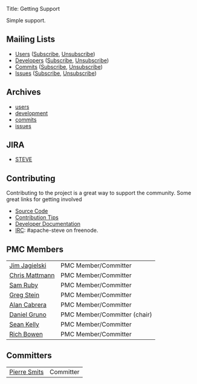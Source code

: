 Title: Getting Support

Simple support.

## Mailing Lists

* [Users](mailto:user@steve.apache.org) ([Subscribe](mailto:user-subscribe@steve.apache.org), [Unsubscribe](mailto:user-unsubscribe@steve.apache.org))
* [Developers](mailto:dev@steve.apache.org) ([Subscribe](mailto:dev-subscribe@steve.apache.org), [Unsubscribe](mailto:dev-unsubscribe@steve.apache.org))
* [Commits](mailto:commits@steve.apache.org) ([Subscribe](mailto:commits-subscribe@steve.apache.org), [Unsubscribe](mailto:commits-unsubscribe@steve.apache.org))
* [Issues](mailto:issues@steve.apache.org) ([Subscribe](mailto:issues-subscribe@steve.apache.org), [Unsubscribe](mailto:issues-unsubscribe@steve.apache.org))



## Archives
* [users](http://steve.markmail.org/search/?q=#query:%20list%3Aorg.apache.steve.user)
* [development](http://steve.markmail.org/search/?q=#query:%20list%3Aorg.apache.steve.dev)
* [commits](http://steve.markmail.org/search/?q=#query:%20list%3Aorg.apache.steve.commits)
* [issues](http://steve.markmail.org/search/?q=#query:%20list%3Aorg.apache.steve.issues)


## JIRA

* [STEVE](https://issues.apache.org/jira/browse/STEVE)


## Contributing

Contributing to the project is a great way to support the community.  Some great links for getting involved

- [Source Code](dev/source-code.html)
- [Contribution Tips](dev/contribution-tips.html)
- [Developer Documentation](dev/index.html)
- [IRC](http://webchat.freenode.net/?channels=apache-steve): #apache-steve on freenode.

## PMC Members

<table class="table">
<tbody>
<tr>
<td> <a href="mailto:jim@apache.org" rel="nofollow">Jim Jagielski</a></td>
<td> PMC Member/Committer</td>
</tr>
<tr>
<td> <a href="mailto:mattmann@apache.org" rel="nofollow">Chris Mattmann</a> </td>
<td> PMC Member/Committer </td>
</tr>
<tr>
<td> <a href="mailto:rubys@apache.org" rel="nofollow">Sam Ruby</a> </td>
<td> PMC Member/Committer </td>
</tr>
<tr>
<td> <a href="mailto:gstein@apache.org" rel="nofollow">Greg Stein</a> </td>
<td> PMC Member/Committer </td>
</tr>
<tr>
<td> <a href="mailto:adc@apache.org" rel="nofollow">Alan Cabrera</a> </td>
<td> PMC Member/Committer </td>
</tr>
<tr>
<td> <a href="mailto:humbedooh@apache.org" rel="nofollow">Daniel Gruno</a> </td>
<td> PMC Member/Committer (chair)</td>
</tr>
<tr>
<td><a href='mailto:kelly@apache.org' rel='nofollow'>Sean Kelly</a></td>
<td>PMC Member/Committer</td>
</tr>
<tr>
<td><a href='mailto:rbowen@apache.org' rel='nofollow'>Rich Bowen</a></td>
<td>PMC Member/Committer</td>
</tr>
</tbody>
</table>

## Committers

<table class="table">
<tbody>
<tr>
<td><a href='mailto:pierresmits@apache.org' rel='nofollow'>Pierre Smits</a></td>
<td>Committer</td>
</tr>
</tbody>
</table>

